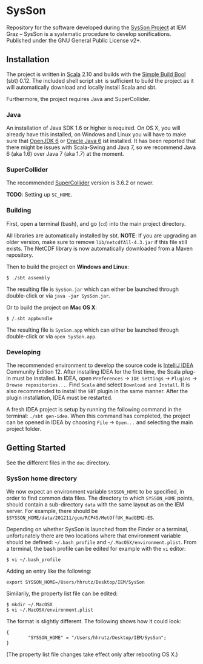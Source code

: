 # SysSon

Repository for the software developed during the [SysSon Project](http://sysson.kug.ac.at/) at IEM Graz &ndash; SysSon is a systematic procedure to develop sonifications. Published under the GNU General Public License v2+.

## Installation

The project is written in [Scala](http://www.scala-lang.org/) 2.10 and builds with the [Simple Build Bool](http://www.scala-sbt.org/) (sbt) 0.12. The included shell script `sbt` is sufficient to build the project as it will automatically download and locally install Scala and sbt.

Furthermore, the project requires Java and SuperCollider.

### Java

An installation of Java SDK 1.6 or higher is required. On OS X, you will already have this installed, on Windows and Linux you will have to make sure that [OpenJDK 6](http://openjdk.java.net/install/index.html) or [Oracle Java 6](http://www.oracle.com/technetwork/java/javase/downloads/index.html) ist installed. It has been reported that there might be issues with Scala-Swing and Java 7, so we recommend Java 6 (aka 1.6) over Java 7 (aka 1.7) at the moment.

### SuperCollider

The recommended [SuperCollider](http://supercollider.sourceforge.net/) version is 3.6.2 or newer.

__TODO__: Setting up `SC_HOME`.

### Building

First, open a terminal (bash), and go (`cd`) into the main project directory.

All libraries are automatically installed by sbt. __NOTE__: If you are upgrading an older version, make sure to remove `lib/netcdfAll-4.3.jar` if this file still exists. The NetCDF library is now automatically downloaded from a Maven repository.

Then to build the project on __Windows and Linux__:

    $ ./sbt assembly

The resulting file is `SysSon.jar` which can either be launched through double-click or via `java -jar SysSon.jar`.

Or to build the project on __Mac OS X__:

    $ /.sbt appbundle

The resulting file is `SysSon.app` which can either be launched through double-click or via `open SysSon.app`.

### Developing

The recommended environment to develop the source code is [IntelliJ IDEA](http://www.jetbrains.com/idea/download/) Community Edition 12. After installing IDEA for the first time, the Scala plug-in must be installed. In IDEA, open `Preferences` -> `IDE Settings` -> `Plugins` -> `Browse repositories...`. Find `Scala` and select `Download and Install`. It is also recommended to install the `SBT` plugin in the same manner. After the plugin installation, IDEA must be restarted.

A fresh IDEA project is setup by running the following command in the terminal: `./sbt gen-idea`. When this command has completed, the project can be opened in IDEA by choosing `File` -> `Open...` and selecting the main project folder.

## Getting Started

See the different files in the `doc` directory.

### SysSon home directory

We now expect an environment variable `SYSSON_HOME` to be specified, in order to find common data files. The directory to which `SYSSON_HOME` points, should contain a sub-directory `data` with the same layout as on the IEM server. For example, there should be `$SYSSON_HOME/data/201211/gcm/RCP45/MetOffUK_HadGEM2-ES`.

Depending on whether SysSon is launched from the Finder or a terminal, unfortunately there are two locations where that environment variable should be defined: `~/.bash_profile` and `~/.MacOSX/environment.plist`. From a terminal, the bash profile can be edited for example with the `vi` editor:

    $ vi ~/.bash_profile

Adding an entry like the following:

    export SYSSON_HOME=/Users/hhrutz/Desktop/IEM/SysSon

Similarily, the property list file can be edited:

    $ mkdir ~/.MacOSX
    $ vi ~/.MacOSX/environment.plist

The format is slightly different. The following shows how it could look:

    {
            "SYSSON_HOME" = "/Users/hhrutz/Desktop/IEM/SysSon";
    }

(The property list file changes take effect only after rebooting OS X.)
